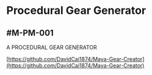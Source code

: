 # Procedural Gear Generator
## \#M-PM-001

A PROCEDURAL GEAR GENERATOR

[https://github.com/DavidCai1874/Maya-Gear-Creator](https://github.com/DavidCai1874/Maya-Gear-Creator)